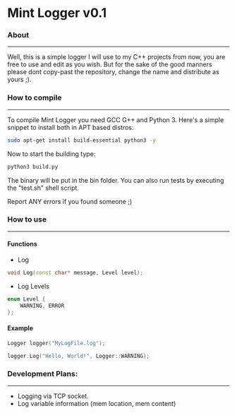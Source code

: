 # Mint Logger v0.1

### About
---
Well, this is a simple logger I will use to my C++ projects from now, you are free to use and edit as you wish. But for the sake of the good manners please dont copy-past the repository, change the name and distribute as yours ;).

### How to compile
---
To compile Mint Logger you need GCC G++ and Python 3. Here's a simple snippet to install both in APT based distros:
```sh
sudo apt-get install build-essential python3 -y
```

Now to start the building type:
```sh
python3 build.py
```

The binary will be put in the bin folder. You  can also run tests by executing the "test.sh" shell script.

Report ANY errors if you found someone ;)

### How to use
---
#### Functions
* Log
```cpp
void Log(const char* message, Level level);
```
* Log Levels
```cpp
enum Level {
    WARNING, ERROR
};
```

#### Example
```cpp
Logger logger("MyLogFile.log");

logger.Log("Hello, World!", Logger::WARNING);
```

### Development Plans:
---
* Logging via TCP socket.
* Log variable information (mem location, mem content)
